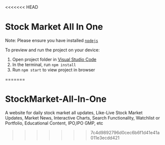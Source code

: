 <<<<<<< HEAD

  # Stock Market All In One

  Note: Please ensure you have installed <code><a href="https://nodejs.org/en/download/">nodejs</a></code>

  To preview and run the project on your device:
  1) Open project folder in <a href="https://code.visualstudio.com/download">Visual Studio Code</a>
  2) In the terminal, run `npm install`
  3) Run `npm start` to view project in browser
  
=======
# StockMarket-All-In-One
A website for daily stock market all updates, Like-Live Stock Market Updates, Market News, Interactive Charts, Search Functionality, Watchlist or Portfolio, Educational Content, IPO,IPO GMP, etc
>>>>>>> 7c4d9892796d0cec6b6f1d41e41a011e3ecdd421
